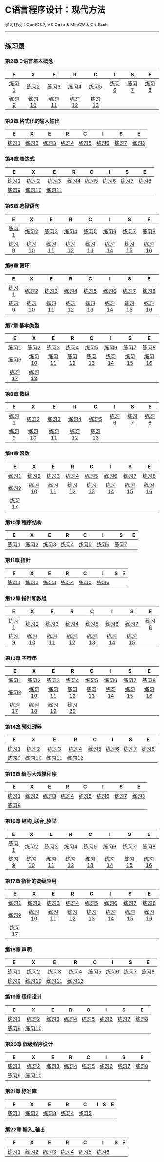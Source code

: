 # C语言程序设计：现代方法

学习环境：CentOS 7, VS Code & MinGW & Git-Bash

---

## 练习题

### 第2章 C语言基本概念

|E|X|E|R|C|I|S|E|
| :-: | :-: | :-: | :-: | :-: | :-: | :-: | :-: |
|[练习1](./ch02_C语言基本概念/ex_01.c)|[练习2](./ch02_C语言基本概念/ex_02.c)|[练习3](./ch02_C语言基本概念/ex_03.c)|[练习4](./ch02_C语言基本概念/ex_04.c)|[练习5](./ch02_C语言基本概念/ex_05.c)|[练习6](./ch02_C语言基本概念/ex_06.c)|[练习7](./ch02_C语言基本概念/ex_07.c)|[练习8](./ch02_C语言基本概念/ex_08.c)|
|[练习9](./ch02_C语言基本概念/ex_09.md)|[练习10](./ch02_C语言基本概念/ex_10.c)|[练习11](./ch02_C语言基本概念/ex_11.md)|[练习12](./ch02_C语言基本概念/ex_12.md)|[练习13](./ch02_C语言基本概念/ex_13.md)|

### 第3章 格式化的输入输出

|E|X|E|R|C|I|S|E|
| :-: | :-: | :-: | :-: | :-: | :-: | :-: | :-: |
|[练习1](./ch03_格式化的输入输出/ex_01.c)|[练习2](./ch03_格式化的输入输出/ex_02.c)|[练习3](./ch03_格式化的输入输出/ex_03.c)|[练习4](./ch03_格式化的输入输出/ex_04.c)|[练习5](./ch03_格式化的输入输出/ex_05.c)|[练习6](./ch03_格式化的输入输出/ex_06.c)|[练习7](./ch03_格式化的输入输出/ex_07.c)|[练习8](./ch03_格式化的输入输出/ex_08.c)|

### 第4章 表达式

|E|X|E|R|C|I|S|E|
| :-: | :-: | :-: | :-: | :-: | :-: | :-: | :-: |
|[练习1](./ch04_表达式/ex_01.c)|[练习2](./ch04_表达式/ex_02.c)|[练习3](./ch04_表达式/ex_03.c)|[练习4](./ch04_表达式/ex_04.c)|[练习5](./ch04_表达式/ex_05.c)|[练习6](./ch04_表达式/ex_06.c)|[练习7](./ch04_表达式/ex_07.c)|[练习8](./ch04_表达式/ex_08.c)|
|[练习9](./ch04_表达式/ex_09.md)|[练习10](./ch04_表达式/ex_10.c)|[练习11](./ch04_表达式/ex_11.md)|

### 第5章 选择语句

|E|X|E|R|C|I|S|E|
| :-: | :-: | :-: | :-: | :-: | :-: | :-: | :-: |
|[练习1](./ch05_选择语句/ex_01.c)|[练习2](./ch05_选择语句/ex_02.c)|[练习3](./ch05_选择语句/ex_03.c)|[练习4](./ch05_选择语句/ex_04.c)|[练习5](./ch05_选择语句/ex_05.c)|[练习6](./ch05_选择语句/ex_06.c)|[练习7](./ch05_选择语句/ex_07.c)|[练习8](./ch05_选择语句/ex_08.c)|
|[练习9](./ch05_选择语句/ex_09.c)|[练习10](./ch05_选择语句/ex_10.c)|[练习11](./ch05_选择语句/ex_11.c)|[练习12](./ch05_选择语句/ex_12.c)|[练习13](./ch05_选择语句/ex_13.c)|[练习14](./ch05_选择语句/ex_14.c)|[练习15](./ch05_选择语句/ex_15.c)|[练习16](./ch05_选择语句/ex_16.c)|

### 第6章 循环

|E|X|E|R|C|I|S|E|
| :-: | :-: | :-: | :-: | :-: | :-: | :-: | :-: |
|[练习1](./ch06_循环/ex_01.c)|[练习2](./ch06_循环/ex_02.c)|[练习3](./ch06_循环/ex_03.c)|[练习4](./ch06_循环/ex_04.c)|[练习5](./ch06_循环/ex_05.c)|[练习6](./ch06_循环/ex_06.c)|[练习7](./ch06_循环/ex_07.c)|[练习8](./ch06_循环/ex_08.c)|
|[练习9](./ch06_循环/ex_09.c)|[练习10](./ch06_循环/ex_10.md)|[练习11](./ch06_循环/ex_11.md)|[练习12](./ch06_循环/ex_12.c)|[练习13](./ch06_循环/ex_13.c)|[练习14](./ch06_循环/ex_14.c)|[练习15](./ch06_循环/ex_15.c)|[练习16](./ch06_循环/ex_16.md)|

### 第7章 基本类型

|E|X|E|R|C|I|S|E|
| :-: | :-: | :-: | :-: | :-: | :-: | :-: | :-: |
|[练习1](./ch07_基本类型/ex_01.c)|[练习2](./ch07_基本类型/ex_02.c)|[练习3](./ch07_基本类型/ex_03.c)|[练习4](./ch07_基本类型/ex_04.c)|[练习5](./ch07_基本类型/ex_05.c)|[练习6](./ch07_基本类型/ex_06.c)|[练习7](./ch07_基本类型/ex_07.md)|[练习8](./ch07_基本类型/ex_08.c)|
|[练习9](./ch07_基本类型/ex_09.c)|[练习10](./ch07_基本类型/ex_10.c)|[练习11](./ch07_基本类型/ex_11.c)|[练习12](./ch07_基本类型/ex_12.c)|[练习13](./ch07_基本类型/ex_13.md)|[练习14](./ch07_基本类型/ex_15.md)|[练习15](./ch07_基本类型/ex_16.md)|[练习16](./ch07_基本类型/ex_17.c)|
|[练习17](./ch07_基本类型/ex_18.md)|[练习18](./ch07_基本类型/ex_19.c)|

### 第8章 数组

|E|X|E|R|C|I|S|E|
| :-: | :-: | :-: | :-: | :-: | :-: | :-: | :-: |
|[练习1](./ch08_数组/ex_01.c)|[练习2](./ch08_数组/ex_02.c)|[练习3](./ch08_数组/ex_03.c)|[练习4](./ch08_数组/ex_04.md)|[练习5](./ch08_数组/ex_05.c)|[练习6](./ch08_数组/ex_06.c)|[练习7](./ch08_数组/ex_07.c)|[练习8](./ch08_数组/ex_08.md)|
|[练习9](./ch08_数组/ex_09.c)|[练习10](./ch08_数组/ex_10.c)|[练习11](./ch08_数组/ex_11.c)|[练习12](./ch08_数组/ex_12.c)|[练习13](./ch08_数组/ex_13.c)|

### 第9章 函数

|E|X|E|R|C|I|S|E|
| :-: | :-: | :-: | :-: | :-: | :-: | :-: | :-: |
|[练习1](./ch09_函数/ex_01.c)|[练习2](./ch09_函数/ex_02.c)|[练习3](./ch09_函数/ex_03.c)|[练习4](./ch09_函数/ex_04.c)|[练习5](./ch09_函数/ex_05.c)|[练习6](./ch09_函数/ex_06.c)|[练习7](./ch09_函数/ex_07.c)|[练习8](./ch09_函数/ex_08.md)|
|[练习9](./ch09_函数/ex_09.c)|[练习10](./ch09_函数/ex_10.c)|[练习11](./ch09_函数/ex_11.md)|[练习12](./ch09_函数/ex_12.c)|[练习13](./ch09_函数/ex_13.c)|[练习14](./ch09_函数/ex_14.c)|[练习15](./ch09_函数/ex_15.c)|[练习16](./ch09_函数/ex_16.c)|
|[练习17](./ch09_函数/ex_17.c)|

### 第10章 程序结构

|E|X|E|R|C|I|S|E|
| :-: | :-: | :-: | :-: | :-: | :-: | :-: | :-: |
|[练习1](./ch10_程序结构/ex_01.c)|[练习2](./ch10_程序结构/ex_02.md)|[练习3](./ch10_程序结构/ex_03.c)|[练习4](./ch10_程序结构/ex_04.c)|[练习5](./ch10_程序结构/ex_05.c)|[练习6](./ch10_程序结构/ex_06.c)|[练习7](./ch10_程序结构/ex_07.c)|

### 第11章 指针

|E|X|E|R|C|I|S|E|
| :-: | :-: | :-: | :-: | :-: | :-: | :-: | :-: |
|[练习1](./ch11_指针/ex_01.md)|[练习2](./ch11_指针/ex_02.md)|[练习3](./ch11_指针/ex_03.c)|[练习4](./ch11_指针/ex_04.c)|[练习5](./ch11_指针/ex_05.c)|[练习6](./ch11_指针/ex_06.c)|

### 第12章 指针和数组

|E|X|E|R|C|I|S|E|
| :-: | :-: | :-: | :-: | :-: | :-: | :-: | :-: |
|[练习1](./ch12_指针和数组/ex_01.c)|[练习2](./ch12_指针和数组/ex_02.md)|[练习3](./ch12_指针和数组/ex_03.c)|[练习4](./ch12_指针和数组/ex_04.c)|[练习5](./ch12_指针和数组/ex_05.c)|[练习6](./ch12_指针和数组/ex_06.c)|[练习7](./ch12_指针和数组/ex_07.md)|[练习8](./ch12_指针和数组/ex_08.md)|
|[练习9](./ch12_指针和数组/ex_09.md)|[练习10](./ch12_指针和数组/ex_10.c)|[练习11](./ch12_指针和数组/ex_11.c)|[练习12](./ch12_指针和数组/ex_12.c)|[练习13](./ch12_指针和数组/ex_13.c)|[练习14](./ch12_指针和数组/ex_14.c)|[练习15](./ch12_指针和数组/ex_15.c)|

### 第13章 字符串

|E|X|E|R|C|I|S|E|
| :-: | :-: | :-: | :-: | :-: | :-: | :-: | :-: |
|[练习1](./ch13_字符串/ex_01.md)|[练习2](./ch13_字符串/ex_02.md)|[练习3](./ch13_字符串/ex_03.c)|[练习4](./ch13_字符串/ex_04.c)|[练习5](./ch13_字符串/ex_05.c)|[练习6](./ch13_字符串/ex_06.c)|[练习7](./ch13_字符串/ex_07.c)|[练习8](./ch13_字符串/ex_08.c)|
|[练习9](./ch13_字符串/ex_09.md)|[练习10](./ch13_字符串/ex_10.c)|[练习11](./ch13_字符串/ex_11.c)|[练习12](./ch13_字符串/ex_12.md)|[练习13](./ch13_字符串/ex_13.c)|[练习14](./ch13_字符串/ex_14.c)|[练习15](./ch13_字符串/ex_15.c)|[练习16](./ch13_字符串/ex_16.c)|
|[练习17](./ch13_字符串/ex_17.c)|[练习18](./ch13_字符串/ex_18.md)|[练习19](./ch13_字符串/ex_19.c)|[练习20](./ch13_字符串/ex_20.c)|

### 第14章 预处理器

|E|X|E|R|C|I|S|E|
| :-: | :-: | :-: | :-: | :-: | :-: | :-: | :-: |
|[练习1](./ch14_预处理器/ex_01.c)|[练习2](./ch14_预处理器/ex_02.c)|[练习3](./ch14_预处理器/ex_03.c)|[练习4](./ch14_预处理器/ex_04.c)|[练习5](./ch14_预处理器/ex_05.c)|[练习6](./ch14_预处理器/ex_06.c)|[练习7](./ch14_预处理器/ex_07.c)|[练习8](./ch14_预处理器/ex_08.c)|
|[练习9](./ch14_预处理器/ex_09.c)|[练习10](./ch14_预处理器/ex_10.c)|[练习11](./ch14_预处理器/ex_11.c)|[练习12](./ch14_预处理器/ex_12.c)|

### 第15章 编写大规模程序

|E|X|E|R|C|I|S|E|
| :-: | :-: | :-: | :-: | :-: | :-: | :-: | :-: |
|[练习1](./ch15_编写大规模程序/ex_01.md)|[练习2](./ch15_编写大规模程序/ex_02.md)|[练习3](./ch15_编写大规模程序/ex_03.md)|[练习4](./ch15_编写大规模程序/ex_04.md)|[练习5](./ch15_编写大规模程序/ex_05.md)|[练习6](./ch15_编写大规模程序/ex_06.md)|[练习7](./ch15_编写大规模程序/ex_07.md)|[练习8](./ch15_编写大规模程序/ex_08.md)|
|[练习9](./ch15_编写大规模程序/ex_09.md)|

### 第16章 结构_联合_枚举

|E|X|E|R|C|I|S|E|
| :-: | :-: | :-: | :-: | :-: | :-: | :-: | :-: |
|[练习1](./ch16_结构_联合_枚举/ex_01.c)|[练习2](./ch16_结构_联合_枚举/ex_02.c)|[练习3](./ch16_结构_联合_枚举/ex_04.md)|[练习4](./ch16_结构_联合_枚举/ex_05.c)|[练习5](./ch16_结构_联合_枚举/ex_06.c)|[练习6](./ch16_结构_联合_枚举/ex_07.md)|[练习7](./ch16_结构_联合_枚举/ex_08.md)|[练习8](./ch16_结构_联合_枚举/ex_09.md)|
|[练习9](./ch16_结构_联合_枚举/ex_10.c)|[练习10](./ch16_结构_联合_枚举/ex_11.c)|[练习11](./ch16_结构_联合_枚举/ex_12.c)|[练习12](./ch16_结构_联合_枚举/ex_13.md)|[练习13](./ch16_结构_联合_枚举/ex_14.c)|[练习14](./ch16_结构_联合_枚举/ex_15.md)|[练习15](./ch16_结构_联合_枚举/ex_16.md)|[练习16](./ch16_结构_联合_枚举/ex_17.c)|

### 第17章 指针的高级应用

|E|X|E|R|C|I|S|E|
| :-: | :-: | :-: | :-: | :-: | :-: | :-: | :-: |
|[练习1](./ch17_指针的高级应用/ex_01.c)|[练习2](./ch17_指针的高级应用/ex_02.c)|[练习3](./ch17_指针的高级应用/ex_03.c)|[练习4](./ch17_指针的高级应用/ex_04.md)|[练习5](./ch17_指针的高级应用/ex_05.c)|[练习6](./ch17_指针的高级应用/ex_06.c)|[练习7](./ch17_指针的高级应用/ex_07.md)|[练习8](./ch17_指针的高级应用/ex_08.md)|
|[练习9](./ch17_指针的高级应用/ex_09.md)|[练习10](./ch17_指针的高级应用/ex_10.c)|[练习11](./ch17_指针的高级应用/ex_11.md)|[练习12](./ch17_指针的高级应用/ex_12.c)|[练习13](./ch17_指针的高级应用/ex_13.c)|[练习14](./ch17_指针的高级应用/ex_14.c)|[练习15](./ch17_指针的高级应用/ex_15.md)|[练习16](./ch17_指针的高级应用/ex_16.md)|
|[练习17](./ch17_指针的高级应用/ex_17.c)|

### 第18章 声明

|E|X|E|R|C|I|S|E|
| :-: | :-: | :-: | :-: | :-: | :-: | :-: | :-: |
|[练习1](./ch18_声明/ex_01.md)|[练习2](./ch18_声明/ex_02.md)|[练习3](./ch18_声明/ex_03.md)|[练习4](./ch18_声明/ex_04.c)|[练习5](./ch18_声明/ex_05.md)|[练习6](./ch18_声明/ex_06.c)|[练习7](./ch18_声明/ex_07.c)|[练习8](./ch18_声明/ex_08.c)|
|[练习9](./ch18_声明/ex_09.c)|[练习10](./ch18_声明/ex_10.c)|[练习11](./ch18_声明/ex_11.c)|[练习12](./ch18_声明/ex_12.md)|

### 第19章 程序设计

|E|X|E|R|C|I|S|E|
| :-: | :-: | :-: | :-: | :-: | :-: | :-: | :-: |
|[练习1](./ch19_程序设计/ex_01.c)|[练习2](./ch19_程序设计/ex_02.md)|[练习3](./ch19_程序设计/ex_03.md)|[练习4](./ch19_程序设计/ex_04.md)|[练习5](./ch19_程序设计/ex_05.md)|[练习6](./ch19_程序设计/ex_06.md)|[练习7](./ch19_程序设计/ex_07.cpp)|[练习8](./ch19_程序设计/ex_08.md)|
|[练习9](./ch19_程序设计/ex_09.md)|[练习10](./ch19_程序设计/ex_10.md)|

### 第20章 低级程序设计

|E|X|E|R|C|I|S|E|
| :-: | :-: | :-: | :-: | :-: | :-: | :-: | :-: |
|[练习1](./ch20_低级程序设计/ex_01.c)|[练习2](./ch20_低级程序设计/ex_02.c)|[练习3](./ch20_低级程序设计/ex_03.c)|[练习4](./ch20_低级程序设计/ex_04.c)|[练习5](./ch20_低级程序设计/ex_05.c)|[练习6](./ch20_低级程序设计/ex_06.c)|[练习7](./ch20_低级程序设计/ex_07.c)|[练习8](./ch20_低级程序设计/ex_08.c)|
|[练习9](./ch20_低级程序设计/ex_09.c)|[练习10](./ch20_低级程序设计/ex_10.c)|

### 第21章 标准库

|E|X|E|R|C|I|S|E|
| :-: | :-: | :-: | :-: | :-: | :-: | :-: | :-: |
|[练习1](./ch21_标准库/ex_01.md)|[练习2](./ch21_标准库/ex_02.md)|[练习3](./ch21_标准库/ex_03.c)|[练习4](./ch21_标准库/ex_04.md)|[练习5](./ch21_标准库/ex_05.c)|

### 第22章 输入_输出

|E|X|E|R|C|I|S|E|
| :-: | :-: | :-: | :-: | :-: | :-: | :-: | :-: |
|[练习1](./ch22_输入_输出/ex_01.md)|[练习2](./ch22_输入_输出/ex_02.md)|[练习3](./ch22_输入_输出/ex_03.c)|[练习4](./ch22_输入_输出/ex_04.c)|[练习5](./ch22_输入_输出/ex_05.c)|[练习6](./ch22_输入_输出/ex_06.c)|

